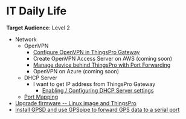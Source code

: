 # IT Daily Life

**Target Audience**: Level 2

- Network
    - OpenVPN
        - [Configure OpenVPN in ThingsPro Gateway](https://www.moxa.com/doc/man/ThingsPro_Software_Suite_UM_e6.0.pdf#page=51)
        - Create OpenVPN Access Server on AWS (coming soon)
        - [Manage device behind ThingsPro with Port Forwarding](https://www.moxa.com/doc/man/ThingsPro_Software_Suite_UM_e6.0.pdf#page=54)
        - OpenVPN on Azure (coming soon)
    - DHCP Server
        - I want to get IP address from ThingsPro Gateway
            - [Enabling / Configuring DHCP Server settings](https://www.moxa.com/doc/man/ThingsPro_Software_Suite_UM_e6.0.pdf#page=48)
    - [Port Mapping](https://www.moxa.com/doc/man/ThingsPro_Software_Suite_UM_e6.0.pdf#page=54)
- [Upgrade firmware -- Linux image and ThingsPro](https://hackmd.io/s/r1NTxYF5G#)
- [Install GPSD and use GPSpipe to forward GPS data to a serial port](https://hackmd.io/s/SJw4aKN1X#)
